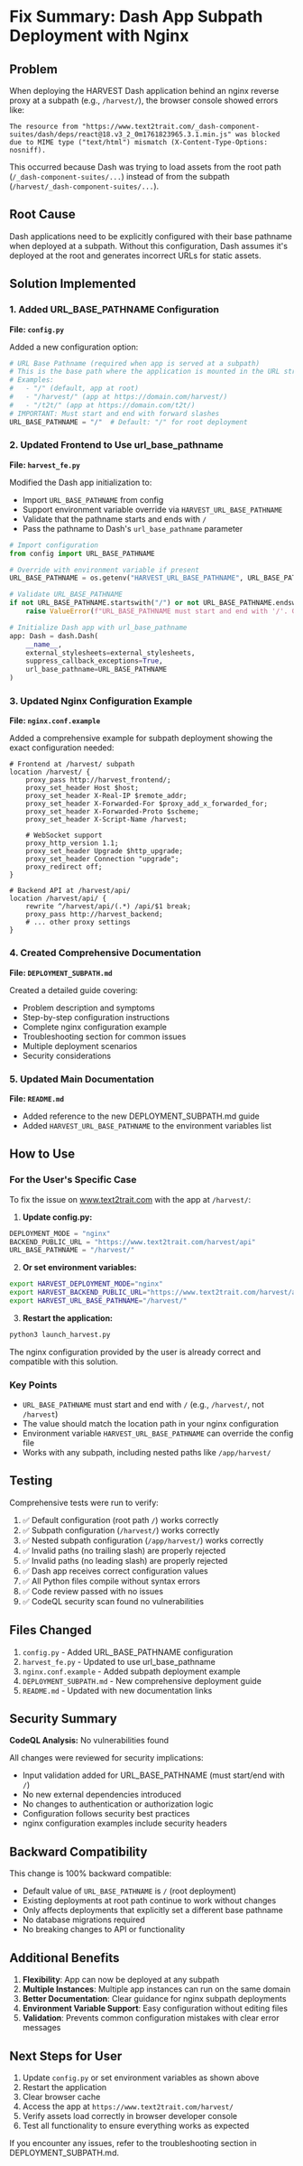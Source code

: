 # Fix Summary: Dash App Subpath Deployment with Nginx

## Problem
When deploying the HARVEST Dash application behind an nginx reverse proxy at a subpath (e.g., `/harvest/`), the browser console showed errors like:

```
The resource from "https://www.text2trait.com/_dash-component-suites/dash/deps/react@18.v3_2_0m1761823965.3.1.min.js" was blocked due to MIME type ("text/html") mismatch (X-Content-Type-Options: nosniff).
```

This occurred because Dash was trying to load assets from the root path (`/_dash-component-suites/...`) instead of from the subpath (`/harvest/_dash-component-suites/...`).

## Root Cause
Dash applications need to be explicitly configured with their base pathname when deployed at a subpath. Without this configuration, Dash assumes it's deployed at the root and generates incorrect URLs for static assets.

## Solution Implemented

### 1. Added URL_BASE_PATHNAME Configuration
**File: `config.py`**

Added a new configuration option:
```python
# URL Base Pathname (required when app is served at a subpath)
# This is the base path where the application is mounted in the URL structure
# Examples:
#   - "/" (default, app at root)
#   - "/harvest/" (app at https://domain.com/harvest/)
#   - "/t2t/" (app at https://domain.com/t2t/)
# IMPORTANT: Must start and end with forward slashes
URL_BASE_PATHNAME = "/"  # Default: "/" for root deployment
```

### 2. Updated Frontend to Use url_base_pathname
**File: `harvest_fe.py`**

Modified the Dash app initialization to:
- Import `URL_BASE_PATHNAME` from config
- Support environment variable override via `HARVEST_URL_BASE_PATHNAME`
- Validate that the pathname starts and ends with `/`
- Pass the pathname to Dash's `url_base_pathname` parameter

```python
# Import configuration
from config import URL_BASE_PATHNAME

# Override with environment variable if present
URL_BASE_PATHNAME = os.getenv("HARVEST_URL_BASE_PATHNAME", URL_BASE_PATHNAME)

# Validate URL_BASE_PATHNAME
if not URL_BASE_PATHNAME.startswith("/") or not URL_BASE_PATHNAME.endswith("/"):
    raise ValueError(f"URL_BASE_PATHNAME must start and end with '/'. Got: {URL_BASE_PATHNAME}")

# Initialize Dash app with url_base_pathname
app: Dash = dash.Dash(
    __name__, 
    external_stylesheets=external_stylesheets, 
    suppress_callback_exceptions=True,
    url_base_pathname=URL_BASE_PATHNAME
)
```

### 3. Updated Nginx Configuration Example
**File: `nginx.conf.example`**

Added a comprehensive example for subpath deployment showing the exact configuration needed:

```nginx
# Frontend at /harvest/ subpath
location /harvest/ {
    proxy_pass http://harvest_frontend/;
    proxy_set_header Host $host;
    proxy_set_header X-Real-IP $remote_addr;
    proxy_set_header X-Forwarded-For $proxy_add_x_forwarded_for;
    proxy_set_header X-Forwarded-Proto $scheme;
    proxy_set_header X-Script-Name /harvest;
    
    # WebSocket support
    proxy_http_version 1.1;
    proxy_set_header Upgrade $http_upgrade;
    proxy_set_header Connection "upgrade";
    proxy_redirect off;
}

# Backend API at /harvest/api/
location /harvest/api/ {
    rewrite ^/harvest/api/(.*) /api/$1 break;
    proxy_pass http://harvest_backend;
    # ... other proxy settings
}
```

### 4. Created Comprehensive Documentation
**File: `DEPLOYMENT_SUBPATH.md`**

Created a detailed guide covering:
- Problem description and symptoms
- Step-by-step configuration instructions
- Complete nginx configuration example
- Troubleshooting section for common issues
- Multiple deployment scenarios
- Security considerations

### 5. Updated Main Documentation
**File: `README.md`**

- Added reference to the new DEPLOYMENT_SUBPATH.md guide
- Added `HARVEST_URL_BASE_PATHNAME` to the environment variables list

## How to Use

### For the User's Specific Case

To fix the issue on www.text2trait.com with the app at `/harvest/`:

1. **Update config.py:**
```python
DEPLOYMENT_MODE = "nginx"
BACKEND_PUBLIC_URL = "https://www.text2trait.com/harvest/api"
URL_BASE_PATHNAME = "/harvest/"
```

2. **Or set environment variables:**
```bash
export HARVEST_DEPLOYMENT_MODE="nginx"
export HARVEST_BACKEND_PUBLIC_URL="https://www.text2trait.com/harvest/api"
export HARVEST_URL_BASE_PATHNAME="/harvest/"
```

3. **Restart the application:**
```bash
python3 launch_harvest.py
```

The nginx configuration provided by the user is already correct and compatible with this solution.

### Key Points

- `URL_BASE_PATHNAME` must start and end with `/` (e.g., `/harvest/`, not `/harvest`)
- The value should match the location path in your nginx configuration
- Environment variable `HARVEST_URL_BASE_PATHNAME` can override the config file
- Works with any subpath, including nested paths like `/app/harvest/`

## Testing

Comprehensive tests were run to verify:
1. ✅ Default configuration (root path `/`) works correctly
2. ✅ Subpath configuration (`/harvest/`) works correctly
3. ✅ Nested subpath configuration (`/app/harvest/`) works correctly
4. ✅ Invalid paths (no trailing slash) are properly rejected
5. ✅ Invalid paths (no leading slash) are properly rejected
6. ✅ Dash app receives correct configuration values
7. ✅ All Python files compile without syntax errors
8. ✅ Code review passed with no issues
9. ✅ CodeQL security scan found no vulnerabilities

## Files Changed

1. `config.py` - Added URL_BASE_PATHNAME configuration
2. `harvest_fe.py` - Updated to use url_base_pathname
3. `nginx.conf.example` - Added subpath deployment example
4. `DEPLOYMENT_SUBPATH.md` - New comprehensive deployment guide
5. `README.md` - Updated with new documentation links

## Security Summary

**CodeQL Analysis:** No vulnerabilities found

All changes were reviewed for security implications:
- Input validation added for URL_BASE_PATHNAME (must start/end with `/`)
- No new external dependencies introduced
- No changes to authentication or authorization logic
- Configuration follows security best practices
- nginx configuration examples include security headers

## Backward Compatibility

This change is 100% backward compatible:
- Default value of `URL_BASE_PATHNAME` is `/` (root deployment)
- Existing deployments at root path continue to work without changes
- Only affects deployments that explicitly set a different base pathname
- No database migrations required
- No breaking changes to API or functionality

## Additional Benefits

1. **Flexibility**: App can now be deployed at any subpath
2. **Multiple Instances**: Multiple app instances can run on the same domain
3. **Better Documentation**: Clear guidance for nginx subpath deployments
4. **Environment Variable Support**: Easy configuration without editing files
5. **Validation**: Prevents common configuration mistakes with clear error messages

## Next Steps for User

1. Update `config.py` or set environment variables as shown above
2. Restart the application
3. Clear browser cache
4. Access the app at `https://www.text2trait.com/harvest/`
5. Verify assets load correctly in browser developer console
6. Test all functionality to ensure everything works as expected

If you encounter any issues, refer to the troubleshooting section in DEPLOYMENT_SUBPATH.md.
